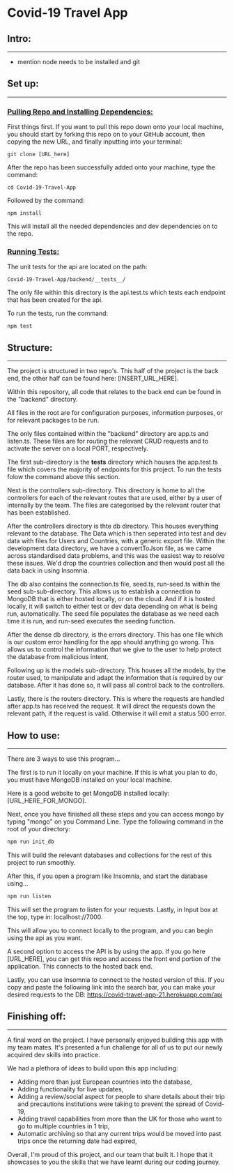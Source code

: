 # Covid-19 Travel App

## Intro:
---
- mention node needs to be installed and git

## Set up:
---
### <span style="text-decoration: underline;">Pulling Repo and Installing Dependencies:</span>
First things first. If you want to pull this repo down onto your local machine, you should start by forking this repo on to your GitHub account, then copying the new URL, and finally inputting into your terminal:

```http
git clone [URL_here]
```

After the repo has been successfully added onto your machine, type the command:

```http
cd Covid-19-Travel-App
```
Followed by the command:

```http
npm install
```
This will install all the needed dependencies and dev dependencies on to the repo.

### <span style="text-decoration: underline">Running Tests:</span>

The unit tests for the api are located on the path:

```http
Covid-19-Travel-App/backend/__tests__/
```
The only file within this directory is the api.test.ts which tests each endpoint that has been created for the api.

To run the tests, run the command:
```http
npm test
```
## Structure:
---
The project is structured in two repo's. This half of the project is the back end, the other half can be found here: [INSERT_URL_HERE].

Within this repository, all code that relates to the back end can be found in the "backend" directory.

All files in the root are for configuration purposes, information purposes, or for relevant packages to be run.

The only files contained within the "backend" directory are app.ts and listen.ts. These files are for routing the relevant CRUD requests and to activate the server on a local PORT, respectively.

The first sub-directory is the __tests__ directory which houses the app.test.ts file which covers the majority of endpoints for this project. To run the tests folow the command above this section.

Next is the controllers sub-directory. This directory is home to all the controllers for each of the relevant routes that are used, either by a user of internally by the team. The files are categorised by the relevant router that has been established.

After the controllers directory is thte db directory. This houses everything relevant to the database. The Data which is then seperated into test and dev data with files for Users and Countries, with a generic export file. Within the development data directory, we have a convertToJson file, as we came across standardised data problems, and this was the easiest way to resolve these issues. We'd drop the countries collection and then would post all the data back in using Insomnia.

The db also contains the connection.ts file, seed.ts, run-seed.ts within the seed sub-sub-directory. This allows us to establish a connection to MongoDB that is either hosted locally, or on the cloud. And if it is hosted locally, it will switch to either test or dev data depending on what is being run, automatically. The seed file populates the database as we need each time it is run, and run-seed executes the seeding function.

After the dense db directory, is the errors directory. This has one file which is our custom error handling for the app should anything go wrong. This allows us to control the information that we give to the user to help protect the database from malicious intent.

Following up is the models sub-directory. This houses all the models, by the router used, to manipulate and adapt the information that is required by our database. After it has done so, it will pass all control back to the controllers.

Lastly, there is the routers directory. This is where the requests are handled after app.ts has received the request. It will direct the requests down the relevant path, if the request is valid. Otherwise it will emit a status 500 error.

## How to use:
---
There are 3 ways to use this program...

The first is to run it locally on your machine. If this is what you plan to do, you must have MongoDB installed on your local machine.

Here is a good website to get MongoDB installed locally: [URL_HERE_FOR_MONGO].

Next, once you have finished all these steps and you can access mongo by typing "mongo" on you Command Line. Type the following command in the root of your directory:

```html
npm run init_db
```

This will build the relevant databases and collections for the rest of this project to run smoothly.

After this, if you open a program like Insomnia, and start the database using...

```html
npm run listen
```

This will set the program to listen for your requests. Lastly, in Input box at the top, type in: localhost://7000.

This will allow you to connect locally to the program, and you can begin using the api as you want.

A second option to access the API is by using the app. If you go here [URL_HERE], you can get this repo and access the front end portion of the application. This connects to the hosted back end.

Lastly, you can use Insomnia to connect to the hosted version of this. If you copy and paste the following link into the search bar, you can make your desired requests to the DB: https://covid-travel-app-21.herokuapp.com/api

## Finishing off:
---
A final word on the project. I have personally enjoyed building this app with my team mates. It's presented a fun challenge for all of us to put our newly acquired dev skills into practice.

We had a plethora of ideas to build upon this app including:
- Adding more than just European countries into the database,
- Adding functionality for live updates,
- Adding a review/social aspect for people to share details about their trip and precautions institutions were taking to prevent the spread of Covid-19,
- Adding travel capabilities from more than the UK for those who want to go to multiple countries in 1 trip,
- Automatic archiving so that any current trips would be moved into past trips once the returning date had expired,

Overall, I'm proud of this project, and our team that built it. I hope that it showcases to you the skills that we have learnt during our coding journey.